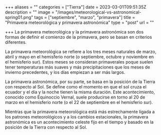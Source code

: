 +++
aliases = ""
categories = ["Tierra"]
date = 2023-03-01T09:51:35Z
description = ""
image = "/images/meteorological-vs-astronomical-spring01.png"
tags = ["septiembre", "marzo", "primavera"]
title = "Primavera meteorológica y primavera astronómica"
type = "post"
url = ""

+++
La primavera meteorológica y la primavera astronómica son dos formas de definir el comienzo de la primavera, pero se basan en criterios diferentes.

La primavera meteorológica se refiere a los tres meses naturales de marzo, abril y mayo en el hemisferio norte (o septiembre, octubre y noviembre en el hemisferio sur). Estos meses se consideran primaverales poque suelen tener temperaturas más suaves y más precipitaciones que los meses de invierno precedentes, y los días empiezan a ser más largos.

La primavera astronómica, por su parte, se basa en la posición de la Tierra con respecto al Sol. Se define como el momento en que el sol cruza el ecuador y el día y la noche tienen la misma duración. Este acontecimiento, conocido como Equinoccio Vernal, suele producirse en torno al 20 de marzo en el hemisferio norte (o el 22 de septiembre en el hemisferio sur).

Mientras que la primavera meteorológica está más estrechamente ligada a los patrones meteorológicos y a los cambios estacionales, la primavera astronómica es un acontecimiento celeste fijo en el tiempo y basado en la posición de la Tierra con respecto al Sol.